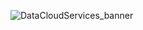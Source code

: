 ![DataCloudServices_banner](https://user-images.githubusercontent.com/65868019/189363737-deef0882-5648-4a24-a052-507a22347df7.png)

